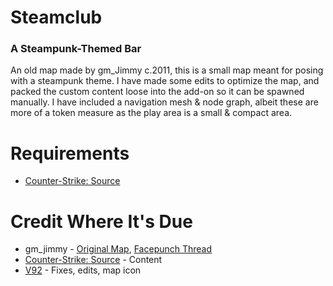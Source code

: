 # Steamclub
 
### A Steampunk-Themed Bar

An old map made by gm_Jimmy c.2011, this is a small map meant for posing with a steampunk theme.
I have made some edits to optimize the map, and packed the custom content loose into the add-on so it can be spawned manually. I have included a navigation mesh & node graph, albeit these are more of a token measure as the play area is a small & compact area.

# Requirements
* [Counter-Strike: Source](https://store.steampowered.com/app/240/)

# Credit Where It's Due
* gm_jimmy - [Original Map](https://garrysmods.org/download/10879), [Facepunch Thread](http://www.facepunch.com/threads/1081287-Steamclub_v1)
* [Counter-Strike: Source](https://store.steampowered.com/app/240/) - Content
* [V92](https://steamcommunity.com/profiles/76561197998218505) - Fixes, edits, map icon